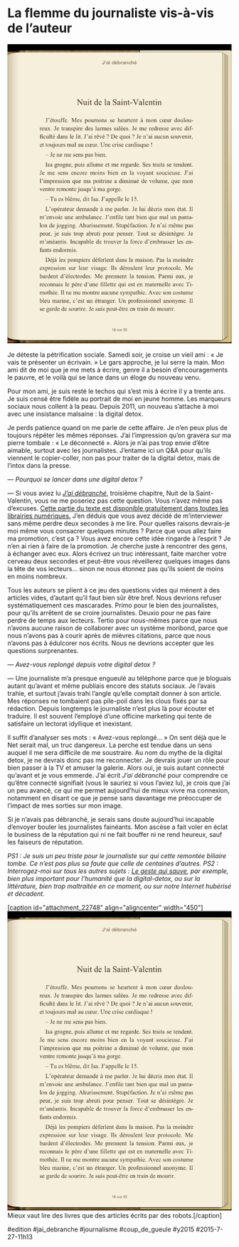 # La flemme du journaliste vis-à-vis de l’auteur

![](_i/photo13.png)

Je déteste la pétrification sociale. Samedi soir, je croise un vieil ami : « Je vais te présenter un écrivain. » Le gars approche, je lui serre la main. Mon ami dit de moi que je me mets à écrire, genre il a besoin d’encouragements le pauvre, et le voilà qui se lance dans un éloge du nouveau venu.

Pour mon ami, je suis resté le techos qui s’est mis à écrire il y a trente ans. Je suis censé être fidèle au portrait de moi en jeune homme. Les marqueurs sociaux nous collent à la peau. Depuis 2011, un nouveau s’attache à moi avec une insistance malsaine : la digital detox. 

Je perds patience quand on me parle de cette affaire. Je n’en peux plus de toujours répéter les mêmes réponses. J’ai l’impression qu’on gravera sur ma pierre tombale : « Le déconnecté ». Alors je n’ai pas trop envie d’être aimable, surtout avec les journalistes. J’entame ici un Q&A pour qu’ils viennent le copier-coller, non pas pour traiter de la digital detox, mais de l’intox dans la presse.

*— Pourquoi se lancer dans une digital detox ?*

— Si vous aviez lu *[J’ai débranché](../../page/jai-debranche)*, troisième chapitre, Nuit de la Saint-Valentin, vous ne me poseriez pas cette question. Vous n’avez même pas d’excuses. [Cette partie du texte est disponible gratuitement dans toutes les librairies numériques.](../../2011/12/jai-debranche-extraits.md) J’en déduis que vous avez décidé de m’interviewer sans même perdre deux secondes à me lire. Pour quelles raisons devrais-je moi même vous consacrer quelques minutes ? Parce que vous allez faire ma promotion, c’est ça ? Vous avez encore cette idée ringarde à l’esprit ? Je n’en ai rien à faire de la promotion. Je cherche juste à rencontrer des gens, à échanger avec eux. Alors écrivez un truc intéressant, faite marcher votre cerveau deux secondes et peut-être vous réveillerez quelques images dans la tête de vos lecteurs… sinon ne nous étonnez pas qu’ils soient de moins en moins nombreux.

Tous les auteurs se plient à ce jeu des questions vides qui mènent à des articles vides, d’autant qu’il faut bien sûr être bref. Nous devrions refuser systématiquement ces mascarades. Primo pour le bien des journalistes, pour qu’ils arrêtent de se croire journalistes. Deuxio pour ne pas faire perdre de temps aux lecteurs. Tertio pour nous-mêmes parce que nous n’avons aucune raison de collaborer avec un système moribond, parce que nous n’avons pas à courir après de mièvres citations, parce que nous n’avons pas à édulcorer nos écrits. Nous ne devrions accepter que les questions surprenantes.

*— Avez-vous replongé depuis votre digital detox ?*

— Une journaliste m’a presque engueulé au téléphone parce que je bloguais autant qu’avant et même publiais encore des statuts sociaux. Je l’avais trahie, et surtout j’avais trahi l’angle qu’elle comptait donner à son article. Mes réponses ne tombaient pas pile-poil dans les clous fixés par sa rédaction. Depuis longtemps le journaliste n’est plus là pour écouter et traduire. Il est souvent l’employé d’une officine marketing qui tente de satisfaire un lectorat idyllique et inexistant.

Il suffit d’analyser ses mots : « Avez-vous replongé… » On sent déjà que le Net serait mal, un truc dangereux. La perche est tendue dans un sens auquel il me sera difficile de me soustraire. Au nom du mythe de la digital detox, je ne devrais donc pas me reconnecter. Je devrais jouer un rôle pour bien passer à la TV et amuser la galerie. Alors oui, je suis autant connecté qu’avant et je vous emmerde. J’ai écrit *J’ai débranché* pour comprendre ce qu’être connecté signifiait (vous le sauriez si vous l’aviez lu), je crois que j’ai un peu avancé, ce qui me permet aujourd’hui de mieux vivre ma connexion, notamment en disant ce que je pense sans davantage me préoccuper de l’impact de mes sorties sur mon image.

Si je n’avais pas débranché, je serais sans doute aujourd’hui incapable d’envoyer bouler les journalistes fainéants. Mon ascèse a fait voler en éclat le business de la réputation qui ni ne fait bouffer ni ne rend heureux, sauf les faiseurs de réputation.

*PS1 : Je suis un peu triste pour le journaliste sur qui cette remontée biliaire tombe. Ce n’est pas plus sa faute que celle de centaines d’autres.*
*PS2 : Interrogez-moi sur tous les autres sujets : [Le geste qui sauve](../../page/le-geste-qui-sauve), par exemple, bien plus important pour l’humanité que la digital-detox, ou sur la littérature, bien trop maltraitée en ce moment, ou sur notre Internet hubérisé et décadent.*

[caption id="attachment\_22748" align="aligncenter" width="450"]![Mieux vaut lire des livres que des articles écrits par des robots.](_i/photo13.png) Mieux vaut lire des livres que des articles écrits par des robots.[/caption]

#edition #jai_debranche #journalisme #coup_de_gueule #y2015 #2015-7-27-11h13
